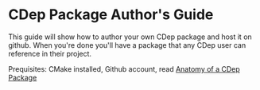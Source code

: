 # CDep Package Author's Guide
This guide will show how to author your own CDep package and host it on github. When you're done you'll have a package that any CDep user can reference in their project.

Prequisites: CMake installed, Github account, read [Anatomy of a CDep Package](https://github.com/google/cdep/blob/master/doc/anatomy.md)

